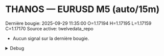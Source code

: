 # THANOS — EURUSD M5 (auto/15m)
Dernière bougie: 2025-09-29 11:35:00  O=1.17194  H=1.17195  L=1.17159  C=1.17170
Source active: twelvedata_repo

- Aucun signal sur la dernière bougie.

<details><summary>Debug</summary>

- TD_API_KEY manquant.

</details>